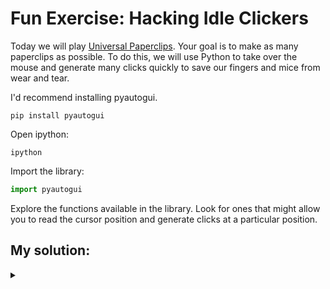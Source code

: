 # Fun Exercise: Hacking Idle Clickers

Today we will play [Universal Paperclips](http://www.decisionproblem.com/paperclips/). Your goal is to make as many paperclips as possible. To do this, we will use Python to take over the mouse and generate many clicks quickly to save our fingers and mice from wear and tear.

I'd recommend installing pyautogui.

```
pip install pyautogui
```

Open ipython:

```
ipython
```

Import the library:

```python
import pyautogui
```

Explore the functions available in the library. Look for ones that might allow you to read the cursor position and generate clicks at a particular position.

## My solution:
<details><summary> </summary>

Mouse over the button, and then run:

```python
x, y = pyautogui.position()
pyautogui.click(x, y, 100)
```

</details>
